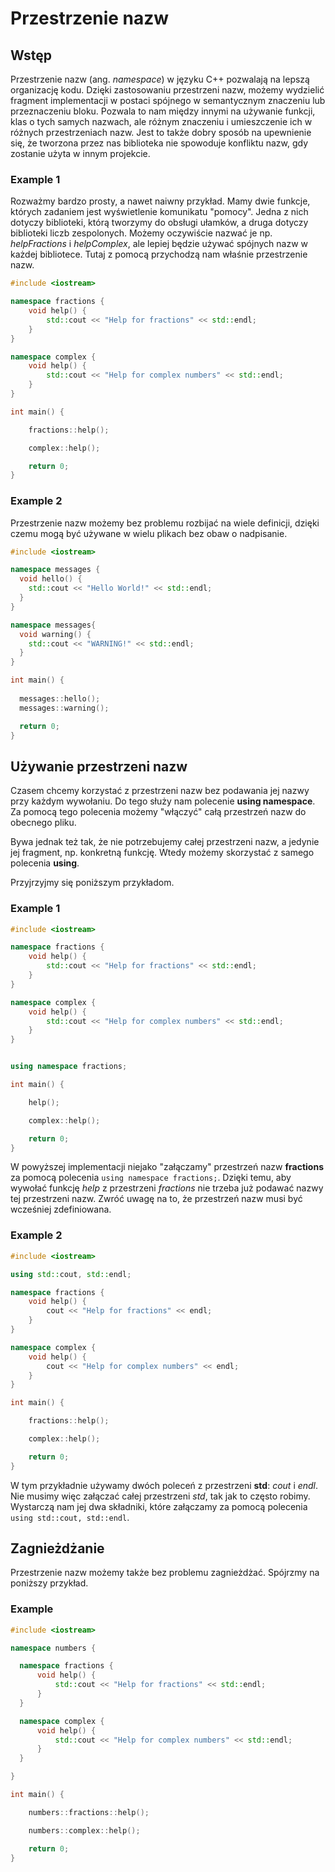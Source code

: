# Przestrzenie nazw

## Wstęp

Przestrzenie nazw (ang. *namespace*) w języku C++ pozwalają na lepszą organizację kodu.
Dzięki zastosowaniu przestrzeni nazw, możemy wydzielić fragment implementacji w postaci spójnego w semantycznym znaczeniu lub przeznaczeniu bloku.
Pozwala to nam między innymi na używanie funkcji, klas o tych samych nazwach, ale różnym znaczeniu i umieszczenie ich w różnych przestrzeniach nazw.
Jest to także dobry sposób na upewnienie się, że tworzona przez nas biblioteka nie spowoduje konfliktu nazw, gdy zostanie użyta w innym projekcie.

### Example 1

Rozważmy bardzo prosty, a nawet naiwny przykład. 
Mamy dwie funkcje, których zadaniem jest wyświetlenie komunikatu "pomocy".
Jedna z nich dotyczy biblioteki, którą tworzymy do obsługi ułamków, a druga dotyczy biblioteki liczb zespolonych.
Możemy oczywiście nazwać je np. *helpFractions* i *helpComplex*, ale lepiej będzie używać spójnych nazw w każdej bibliotece.
Tutaj z pomocą przychodzą nam właśnie przestrzenie nazw.

```cpp
#include <iostream>

namespace fractions {
    void help() {
        std::cout << "Help for fractions" << std::endl;
    }
}

namespace complex {
    void help() {
        std::cout << "Help for complex numbers" << std::endl;
    }
}

int main() {

    fractions::help();

    complex::help();

    return 0;
}
```

### Example 2

Przestrzenie nazw możemy bez problemu rozbijać na wiele definicji, dzięki czemu mogą być używane w wielu plikach bez obaw o nadpisanie.

```cpp
#include <iostream>

namespace messages {
  void hello() {
    std::cout << "Hello World!" << std::endl;
  }
}

namespace messages{
  void warning() { 
    std::cout << "WARNING!" << std::endl;
  }
}

int main() {
  
  messages::hello();
  messages::warning();

  return 0;
} 
```

## Używanie przestrzeni nazw

Czasem chcemy korzystać z przestrzeni nazw bez podawania jej nazwy przy każdym wywołaniu.
Do tego służy nam polecenie **using namespace**.
Za pomocą tego polecenia możemy "włączyć" całą przestrzeń nazw do obecnego pliku.

Bywa jednak też tak, że nie potrzebujemy całej przestrzeni nazw, a jedynie jej fragment, np. konkretną funkcję.
Wtedy możemy skorzystać z samego polecenia **using**. 

Przyjrzyjmy się poniższym przykładom.

### Example 1

```cpp
#include <iostream>

namespace fractions {
    void help() {
        std::cout << "Help for fractions" << std::endl;
    }
}

namespace complex {
    void help() {
        std::cout << "Help for complex numbers" << std::endl;
    }
}


using namespace fractions;

int main() {

    help();

    complex::help();

    return 0;
}
```

W powyższej implementacji niejako "załączamy" przestrzeń nazw **fractions** za pomocą polecenia `using namespace fractions;`.
Dzięki temu, aby wywołać funkcję *help* z przestrzeni *fractions* nie trzeba już podawać nazwy tej przestrzeni nazw.
Zwróć uwagę na to, że przestrzeń nazw musi być wcześniej zdefiniowana.

### Example 2

```cpp
#include <iostream>

using std::cout, std::endl;

namespace fractions {
    void help() {
        cout << "Help for fractions" << endl;
    }
}

namespace complex {
    void help() {
        cout << "Help for complex numbers" << endl;
    }
}

int main() {

    fractions::help();

    complex::help();

    return 0;
}
```

W tym przykładnie używamy dwóch poleceń z przestrzeni **std**: *cout* i *endl*.
Nie musimy więc załączać całej przestrzeni *std*, tak jak to często robimy.
Wystarczą nam jej dwa składniki, które załączamy za pomocą polecenia `using std::cout, std::endl`.

## Zagnieżdżanie

Przestrzenie nazw możemy także bez problemu zagnieżdżać.
Spójrzmy na poniższy przykład.

### Example

```cpp
#include <iostream>

namespace numbers {

  namespace fractions {
      void help() {
          std::cout << "Help for fractions" << std::endl;
      }
  }

  namespace complex {
      void help() {
          std::cout << "Help for complex numbers" << std::endl;
      }
  }

}

int main() {

    numbers::fractions::help();

    numbers::complex::help();

    return 0;
}
```